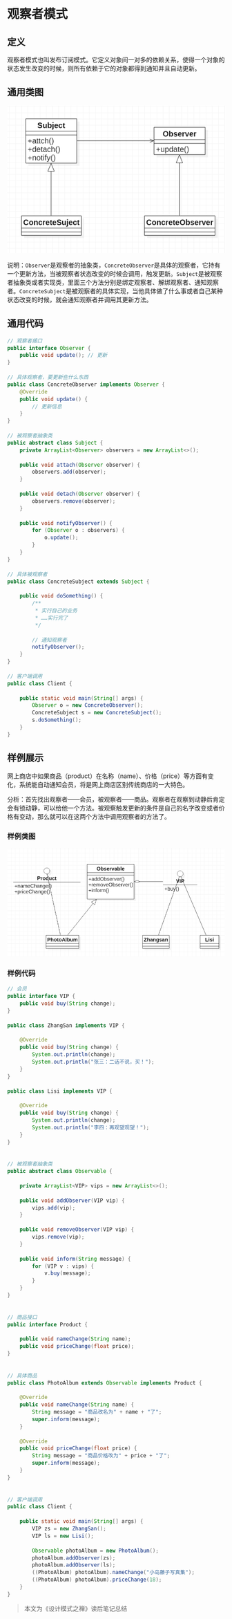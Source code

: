 # 观察者模式

## 定义
观察者模式也叫发布订阅模式。它定义对象间一对多的依赖关系，使得一个对象的状态发生改变的时候，则所有依赖于它的对象都得到通知并且自动更新。

## 通用类图
![通用类图](通用类图.png)

说明：`Observer`是观察者的抽象类，`ConcreteObserver`是具体的观察者，它持有一个更新方法，当被观察者状态改变的时候会调用，触发更新。`Subject`是被观察者抽象类或者实现类，里面三个方法分别是绑定观察者、解绑观察者、通知观察者。`ConcreteSubject`是被观察者的具体实现，当他具体做了什么事或者自己某种状态改变的时候，就会通知观察者并调用其更新方法。


## 通用代码
~~~java
// 观察者接口
public interface Observer {
    public void update(); // 更新
}

// 具体观察者，要更新些什么东西
public class ConcreteObserver implements Observer {
    @Override
    public void update() {
        // 更新信息
    }
}

// 被观察者抽象类
public abstract class Subject {
    private ArrayList<Observer> observers = new ArrayList<>();

    public void attach(Observer observer) {
        observers.add(observer);
    }

    public void detach(Observer observer) {
        observers.remove(observer);
    }

    public void notifyObserver() {
        for (Observer o : observers) {
            o.update();
        }
    }
}

// 具体被观察者
public class ConcreteSubject extends Subject {

    public void doSomething() {
        /**
         * 实行自己的业务
         * ……实行完了
         */

        // 通知观察者
        notifyObserver();
    }
}

// 客户端调用
public class Client {

    public static void main(String[] args) {
        Observer o = new ConcreteObserver();
        ConcreteSubject s = new ConcreteSubject();
        s.doSomething();
    }
}
~~~

## 样例展示
网上商店中如果商品（product）在名称（name）、价格（price）等方面有变化，系统能自动通知会员，将是网上商店区别传统商店的一大特色。

分析：首先找出观察者——会员，被观察者——商品。观察者在观察到动静后肯定会有锁动静，可以给他一个方法。被观察触发更新的条件是自己的名字改变或者价格有变动，那么就可以在这两个方法中调用观察者的方法了。

### 样例类图
![样例类图](样例类图.png)

### 样例代码
~~~java
// 会员
public interface VIP {
    public void buy(String change);
}

public class ZhangSan implements VIP {

    @Override
    public void buy(String change) {
        System.out.println(change);
        System.out.println("张三：二话不说，买！");
    }
}

public class Lisi implements VIP {

    @Override
    public void buy(String change) {
        System.out.println(change);
        System.out.println("李四：再观望观望！");
    }
}


// 被观察者抽象类
public abstract class Observable {

    private ArrayList<VIP> vips = new ArrayList<>();

    public void addObserver(VIP vip) {
        vips.add(vip);
    }

    public void removeObserver(VIP vip) {
        vips.remove(vip);
    }

    public void inform(String message) {
        for (VIP v : vips) {
            v.buy(message);
        }
    }
}


// 商品接口
public interface Product {

    public void nameChange(String name);
    public void priceChange(float price);
}


// 具体商品
public class PhotoAlbum extends Observable implements Product {

    @Override
    public void nameChange(String name) {
        String message = "商品改名为" + name + "了";
        super.inform(message);
    }

    @Override
    public void priceChange(float price) {
        String message = "商品价格改为" + price + "了";
        super.inform(message);
    }
}


// 客户端调用
public class Client {

    public static void main(String[] args) {
        VIP zs = new ZhangSan();
        VIP ls = new Lisi();

        Observable photoAlbum = new PhotoAlbum();
        photoAlbum.addObserver(zs);
        photoAlbum.addObserver(ls);
        ((PhotoAlbum) photoAlbum).nameChange("小岛藤子写真集");
        ((PhotoAlbum) photoAlbum).priceChange(18);
    }
}
~~~


> 本文为《设计模式之禅》读后笔记总结